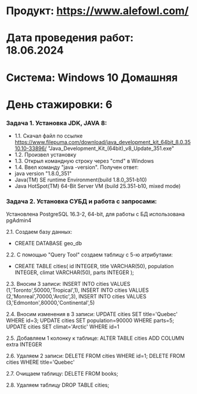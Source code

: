 # Продукт: https://www.alefowl.com/
# Дата проведения работ: 18.06.2024
# Система: Windows 10 Домашняя
# День стажировки: 6

###  Задача 1. Установка JDK, JAVA 8:
+ 1.1. Скачал файл по ссылке https://www.filepuma.com/download/java_development_kit_64bit_8.0.3510.10-33896/
 "Java_Development_Kit_(64bit)_v8_Update_351.exe"
+ 1.2. Произвел установку
+ 1.3. Открыл командную строку через "cmd" в Windows
+ 1.4. Ввел команду "java -version". Получен ответ:
+ java version "1.8.0_351"
+ Java(TM) SE runtime Environment(build 1.8.0_351-b10)
+ Java HotSpot(TM) 64-Bit Server VM (build 25.351-b10, mixed mode) 

###  Задача 2. Установка СУБД и работа с запросами:
Установлена PostgreSQL 16.3-2, 64-bit, для работы с БД использована pgAdmin4

2.1. Создаем базу данных:
+ CREATE DATABASE geo_db

2.2. С помощью "Query Tool" cоздаем таблицу с 5-ю атрибутами:
+ CREATE TABLE cities(
id INTEGER,
title VARCHAR(50),
population INTEGER,
climat VARCHAR(50),
parts INTEGER
);

2.3. Вносим 3 записи:
INSERT INTO cities VALUES (1,'Toronto',50000,'Tropical',1),
INSERT INTO cities VALUES (2,'Monreal',70000,'Arctic',3),
INSERT INTO cities VALUES (3,'Edmonton',80000,'Continental',5)

2.4. Вносим изменения в 3 записи:
UPDATE cities SET title='Quebec' WHERE id=3;
UPDATE cities SET population=90000 WHERE parts=5;
UPDATE cities SET climat='Arctic' WHERE id=1

2.5. Добавляем 1 колонку к таблице:
ALTER TABLE cities ADD COLUMN extra INTEGER

2.6. Удаляем 2 записи:
DELETE FROM cities WHERE id=1;
DELETE FROM cities WHERE title='Quebec'

2.7. Очищаем таблицу:
DELETE FROM books; 

2.8. Удаляем таблицу
DROP TABLE cities; 
